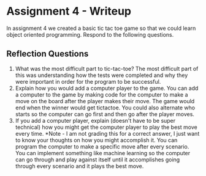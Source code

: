 # Assignment 4 - Writeup

In assignment 4 we created a basic tic tac toe game so that we could learn object oriented programming. Respond to the following questions.

## Reflection Questions

1. What was the most difficult part to tic-tac-toe?
The most difficult part of this was understanding how the tests were completed and why they were important in order for the program to be successful.
2. Explain how you would add a computer player to the game.
You can add a computer to the game by making code for the computer to make a move on the board after the player makes their move. The game would end when the winner would get tictactoe. You could also alternate who starts so the computer can go first and then go after the player moves.
3. If you add a computer player, explain (doesn't have to be super technical) how you might get the computer player to play the best move every time. *Note - I am not grading this for a correct answer, I just want to know your thoughts on how you might accomplish it.
You can program the computer to make a specific move after every scenario. You can implement something like machine learning so the computer can go through and play against itself until it accomplishes going through every scenario and it plays the best move.